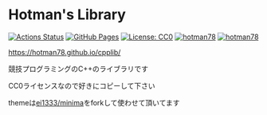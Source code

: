 # Hotman's Library

[![Actions Status](https://github.com/hotman78/cpplib/workflows/verify/badge.svg)](https://github.com/hotman78/cpplib/actions)
[![GitHub Pages](https://img.shields.io/static/v1?label=GitHub+Pages&message=+&color=brightgreen&logo=github)](https://hotman78.github.io/cpplib/)
[![License: CC0](https://img.shields.io/badge/License-CC0-yellow.svg)](https://github.com/hotman78/cpplib/blob/master/LICENSE)
[![hotman78](https://img.shields.io/endpoint?url=https%3A%2F%2Fatcoder-badges.now.sh%2Fapi%2Fatcoder%2Fjson%2Fhotman78)](https://atcoder.jp/users/hotman78)
[![hotman78](https://img.shields.io/endpoint?url=https%3A%2F%2Fatcoder-badges.now.sh%2Fapi%2Fcodeforces%2Fjson%2Fhotman78)](https://codeforces.com/profile/hotman78)


https://hotman78.github.io/cpplib/

競技プログラミングのC++のライブラリです

CC0ライセンスなので好きにコピーして下さい

themeは[ei1333/minima](https://github.com/ei1333/minima)をforkして使わせて頂いてます
